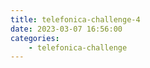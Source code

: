 ```yaml
---
title: telefonica-challenge-4
date: 2023-03-07 16:56:00
categories:
	- telefonica-challenge
---
```

